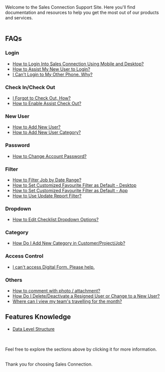 Welcome to the Sales Connection Support Site. Here you'll find documentation and resources to help you get the most out of our products and services.<br><br>

## FAQs
### Login
- [How to Login Into Sales Connection Using Mobile and Desktop?](Login.md)
- [How to Assist My New User to Login?](New_User_Login.md)
- [I Can't Login to My Other Phone. Why?](IMEI.md)


### Check In/Check Out
- [I Forgot to Check Out, How?](Assist_Check_Out.md)
- [How to Enable Assist Check Out?](Enable_Assist_Check_Out.md)


### New User
- [How to Add New User?](Add_New_User.md)
- [How to Add New User Category?](Add_New_User_Category.md)

  
### Password
- [How to Change Account Password?](Change_Account_Password.md)


### Filter
- [How to Filter Job by Date Range?](Job_Filter_by_Date_Range.md)
- [How to Set Customized Favourite Filter as Default - Desktop ](Default_Favourite_Filter.md)
- [How to Set Customized Favourite Filter as Default - App ](Default_Favourite_Filter_App.md)
- [How to Use Update Report Filter?](Job_Update_Report_Filter.md)
  

### Dropdown
- [How to Edit Checklist Dropdown Options?](Edit_Checklist_Dropdown_Options.md)


### Category
- [How Do I Add New Category in Customer/Project/Job?](Add_New_Category_in_Customer_Project_Job.md)

  
### Access Control
- [I can't access Digital Form. Please help.](Can't_Access_Digital_Form.md)


### Others
- [How to comment with photo / attachment?](Comment_With_Photo.md)
- [How Do I Delete/Deactivate a Resigned User or Change to a New User?](Delete,_Deactivate_or_Change_User.md)
- [Where can I view my team's travelling for the month?](View_Business_Travelling.md)

  
## Features Knowledge 
- [Data Level Structure](Data_Level_Structure.md)

<br><br>
Feel free to explore the sections above by clicking it for more information.<br><br>

Thank you for choosing Sales Connection.

